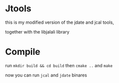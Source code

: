 # Jtools
this is my modified version of the jdate and jcal tools,

together with the libjalali library


# Compile
run `mkdir build && cd build`
then `cmake ..` and `make`

now you can run ``jcal`` and ``jdate`` binares
